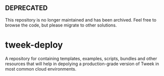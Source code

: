 ## DEPRECATED
This repository is no longer maintained and has been archived. Feel free to browse the code, but please migrate to other solutions.

# tweek-deploy

A repository for containing templates, examples, scripts, bundles and other resources that will help in depolying a production-grade version of Tweek in most common cloud environments.
